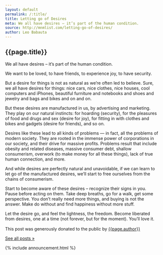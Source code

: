 ```yaml
---
layout: default
permalink: /:title/
title: Letting go of Desires
meta: We all have desires – it’s part of the human condition.
source: http://mnmlist.com/letting-go-of-desires/
author: Leo Babauta
---
```


<h2>{{page.title}}</h2>

<p class="intro">We all have desires – it’s part of the human condition.</p>

We want to be loved, to have friends, to experience joy, to have security.

But a desire for <span class="bolder">things</span> is not as natural as we’re often led to believe. Sure, we all have desires for things: nice cars, nice clothes, nice houses, cool computers and iPhones, beautiful furniture and notebooks and shoes and jewelry and bags and bikes and on and on.


But these desires are manufactured in us, by advertising and marketing. They play on our natural instincts: for hoarding (security), for the pleasures of food and drugs and sex (desire for joy), for fitting in with clothes and bikes and gadgets (desire for friends), and so on.

Desires like these lead to all kinds of problems — in fact, all the problems of modern society. They are rooted in the immense power of corporations in our society, and their drive for massive profits. Problems result that include obesity and related diseases, massive consumer debt, shallow consumerism, overwork (to make money for all these things), lack of true human connection, and more.

And while desires are perfectly natural and unavoidable, if we can learn to let go of the manufactured desires, we’ll start to free ourselves from the chains of consumerism.

Start to become aware of these desires – recognize their signs in you. Pause before acting on them. Take deep breaths, go for a walk, get some perspective. You don’t really need more things, and buying is not the answer. Make do without and find happiness without more stuff.

Let the desire go, and feel the lightness, the freedom. Become liberated from desires, one at a time (not forever, but for the moment). You’ll love it.

<div class="attribution">
  <p>This post was generously donated to the public by <a href="{{page.source}}" target="_blank">{{page.author}}</a><img src="{{site.baseurl}}/assets/img/external-icon.png" width="16px"/></p>
</div> <!-- .attribution -->


<a class="all-posts" href="{{site.baseurl}}/archive">See all posts &raquo;</a>

{% include announcement.html %} 